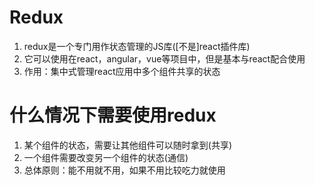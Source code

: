# Redux
1. redux是一个专门用作状态管理的JS库([不是]react插件库)
2. 它可以使用在react，angular，vue等项目中，但是基本与react配合使用
3. 作用：集中式管理react应用中多个组件共享的状态

# 什么情况下需要使用redux
1. 某个组件的状态，需要让其他组件可以随时拿到(共享)
2. 一个组件需要改变另一个组件的状态(通信)
3. 总体原则：能不用就不用，如果不用比较吃力就使用